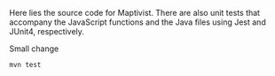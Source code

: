 Here lies the source code for Maptivist. There are also unit tests that accompany the JavaScript functions 
and the Java files using Jest and JUnit4, respectively.



Small change
```bash
mvn test
```